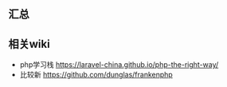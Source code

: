 ## 汇总



## 相关wiki

- php学习栈 https://laravel-china.github.io/php-the-right-way/
- 比较新 https://github.com/dunglas/frankenphp
